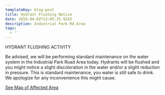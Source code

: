 ```yaml
---
templateKey: blog-post
title: Hydrant Flushing Notice
date: 2019-04-02T13:05:25.924Z
description: Industrial Park Rd Area
tags:
  - ''
---
```

HYDRANT FLUSHING ACTIVITY

Be advised, we will be performing standard maintenance on the water system in the Industrial Park Road Area today. Hydrants will be flushed and you might notice a slight discoloration in the water and/or a slight reduction in pressure. This is standard maintenance, you water is still safe to drink. We apologize for any inconvenience this might cause.

[See Map of Affected Area](/?layer=Advisory&feature=8)
